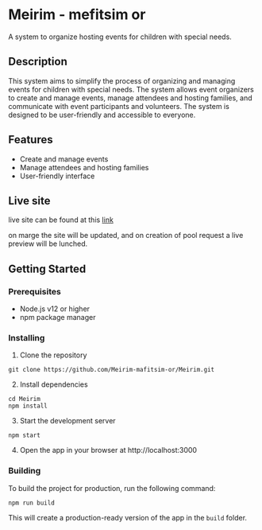 # Meirim - mefitsim or
A system to organize hosting events for children with special needs.

## Description

This system aims to simplify the process of organizing and managing events for children with special needs. The system allows event organizers to create and manage events, manage attendees and hosting families, and communicate with event participants and volunteers. The system is designed to be user-friendly and accessible to everyone.

## Features

- Create and manage events
- Manage attendees and hosting families
- User-friendly interface

## Live site

live site can be found at this [link](meirim-b3c4f.web.app)

on marge the site will be updated, and on creation of pool request a live preview will be lunched.

## Getting Started

### Prerequisites

- Node.js v12 or higher
- npm package manager

### Installing

1. Clone the repository

```
git clone https://github.com/Meirim-mafitsim-or/Meirim.git
```

2. Install dependencies

```
cd Meirim
npm install
```

3. Start the development server

```
npm start
```

4. Open the app in your browser at http://localhost:3000

### Building

To build the project for production, run the following command:

```
npm run build
```

This will create a production-ready version of the app in the `build` folder.
